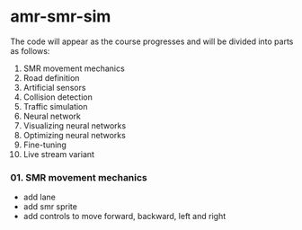 # amr-smr-sim

The code will appear as the course progresses and will be divided into parts as follows:
  01. SMR movement mechanics
  02. Road definition
  03. Artificial sensors
  04. Collision detection
  05. Traffic simulation
  06. Neural network
  07. Visualizing neural networks
  08. Optimizing neural networks
  09. Fine-tuning
  10. Live stream variant

### 01. SMR movement mechanics
  * add lane
  * add smr sprite
  * add controls to move forward, backward, left and right